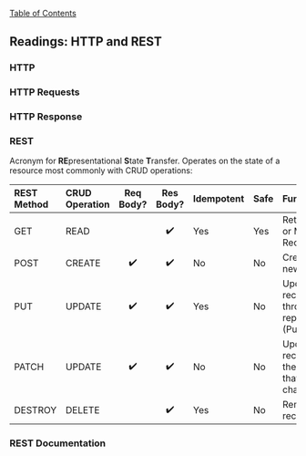 [Table of Contents](https://github.com/logantscott/june2020_reading)

## Readings: HTTP and REST

### HTTP


### HTTP Requests


### HTTP Response


### REST
Acronym for **RE**presentational **S**tate **T**ransfer. Operates on the state of a resource most commonly with CRUD operations:

| REST Method | CRUD Operation | Req Body? | Res Body? | Idempotent | Safe | Function |
| :---    | :--- | :---: | :---: | :--- | :--- | :--- |
| GET     | READ |  | :heavy_check_mark: | Yes | Yes | Retrieve 1 or More Records |
| POST	  | CREATE	| :heavy_check_mark: | :heavy_check_mark: | No | No | Create a new record |
| PUT	    | UPDATE	| :heavy_check_mark: | :heavy_check_mark: | Yes | No | Update a record through replacement (Put it back) |
| PATCH	  | UPDATE  | :heavy_check_mark: | :heavy_check_mark: | No | No | Update a record (just the parts that changed) |
| DESTROY | DELETE  |  | :heavy_check_mark: | Yes | No | Remove a record |


### REST Documentation